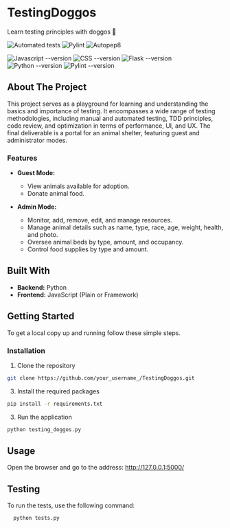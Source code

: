 # TestingDoggos

Learn testing principles with doggos 🐶

![Automated tests](https://github.com/FilipParyz/TestingDoggos/actions/workflows/python_tests.yml/badge.svg) ![Pylint](https://github.com/FilipParyz/TestingDoggos/actions/workflows/pylint.yml/badge.svg) ![Autopep8](https://github.com/FilipParyz/TestingDoggos/actions/workflows/autopep8.yml/badge.svg)

![Javascript --version](https://img.shields.io/badge/Javascript-3776AB?style=flat&logo=javascript&logoColor=yellow&labelColor=gray&color=yellow) 
![CSS --version](https://img.shields.io/badge/CSS-3776AB?style=flat&logo=css3&logoColor=black&labelColor=darkblue&color=darkorange)
![Flask --version](https://img.shields.io/badge/Flask-3776AB%3F?style=flat&logo=flask&logoColor=black&labelColor=yellow&color=gray)
![Python --version](https://img.shields.io/badge/Python-3776AB?style=flat&logo=python&logoColor=black&label=3.12&labelColor=yellow&color=blue)
![Pylint --version](https://img.shields.io/badge/Pylint-3776AB%253F?style=flat&logo=Pypi&logoColor=gray&labelColor=yellow&color=blue)





## About The Project

This project serves as a playground for learning and understanding the basics and importance of testing. It encompasses a wide range of testing methodologies, including manual and automated testing, TDD principles, code review, and optimization in terms of performance, UI, and UX. The final deliverable is a portal for an animal shelter, featuring guest and administrator modes.

### Features

- **Guest Mode:**
  - View animals available for adoption.
  - Donate animal food.

- **Admin Mode:**
  - Monitor, add, remove, edit, and manage resources.
  - Manage animal details such as name, type, race, age, weight, health, and photo.
  - Oversee animal beds by type, amount, and occupancy.
  - Control food supplies by type and amount.

## Built With

- **Backend:** Python
- **Frontend:** JavaScript (Plain or Framework)

## Getting Started

To get a local copy up and running follow these simple steps.

### Installation

1. Clone the repository
   
```bash
git clone https://github.com/your_username_/TestingDoggos.git
```
    
3. Install the required packages

```bash
pip install -r requirements.txt
```

3. Run the application

```bash
python testing_doggos.py
```

## Usage
Open the browser and go to the address: http://127.0.0.1:5000/

## Testing
To run the tests, use the following command:

```bash
  python tests.py
```
